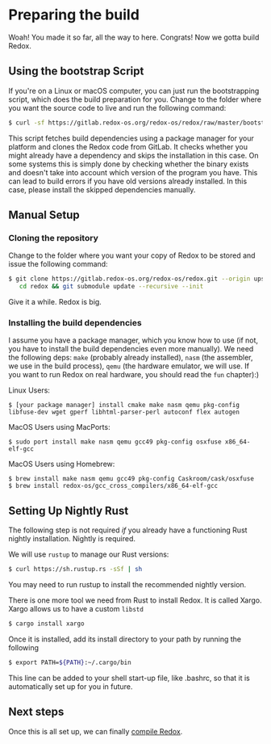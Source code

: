 Preparing the build
===================

Woah! You made it so far, all the way to here. Congrats! Now we gotta build Redox.

Using the bootstrap Script
--------------------------

If you're on a Linux or macOS computer, you can just run the bootstrapping script, which does the build preparation for you. Change to the folder where you want the source code to live and run the following command:

```sh
$ curl -sf https://gitlab.redox-os.org/redox-os/redox/raw/master/bootstrap.sh -o bootstrap.sh && bash -e bootstrap.sh
```

This script fetches build dependencies using a package manager for your platform and clones the Redox code from GitLab. It checks whether you might already have a dependency and skips the installation in this case. On some systems this is simply done by checking whether the binary exists and doesn't take into account which version of the program you have. This can lead to build errors if you have old versions already installed. In this case, please install the skipped dependencies manually.

Manual Setup
------------

### Cloning the repository

Change to the folder where you want your copy of Redox to be stored and issue the following command:

 ```sh
 $ git clone https://gitlab.redox-os.org/redox-os/redox.git --origin upstream --recursive && \
    cd redox && git submodule update --recursive --init
 ```

 Give it a while. Redox is big.


### Installing the build dependencies

I assume you have a package manager, which you know how to use (if not, you have to install the build dependencies even more manually). We need the following deps: `make` (probably already installed), `nasm` (the assembler, we use in the build process), `qemu` (the hardware emulator, we will use. If you want to run Redox on real hardware, you should read the `fun` chapter):)

Linux Users:

```
$ [your package manager] install cmake make nasm qemu pkg-config libfuse-dev wget gperf libhtml-parser-perl autoconf flex autogen
```

MacOS Users using MacPorts:

```
$ sudo port install make nasm qemu gcc49 pkg-config osxfuse x86_64-elf-gcc
```

MacOS Users using Homebrew:

```
$ brew install make nasm qemu gcc49 pkg-config Caskroom/cask/osxfuse
$ brew install redox-os/gcc_cross_compilers/x86_64-elf-gcc
```

Setting Up Nightly Rust
-----------------------

The following step is not required _if_ you already have a functioning Rust nightly installation. Nightly is required.

We will use `rustup` to manage our Rust versions:

```sh
$ curl https://sh.rustup.rs -sSf | sh
```

You may need to run rustup to install the recommended nightly version.

There is one more tool we need from Rust to install Redox. It is called Xargo. Xargo allows us to have a custom `libstd`
```sh
$ cargo install xargo
```

Once it is installed, add its install directory to your path by running the following
```sh
$ export PATH=${PATH}:~/.cargo/bin
```
This line can be added to your shell start-up file, like .bashrc, so that it is automatically set up for you in future.

Next steps
----------

Once this is all set up, we can finally [compile Redox](getting_started/compiling_redox.html).

